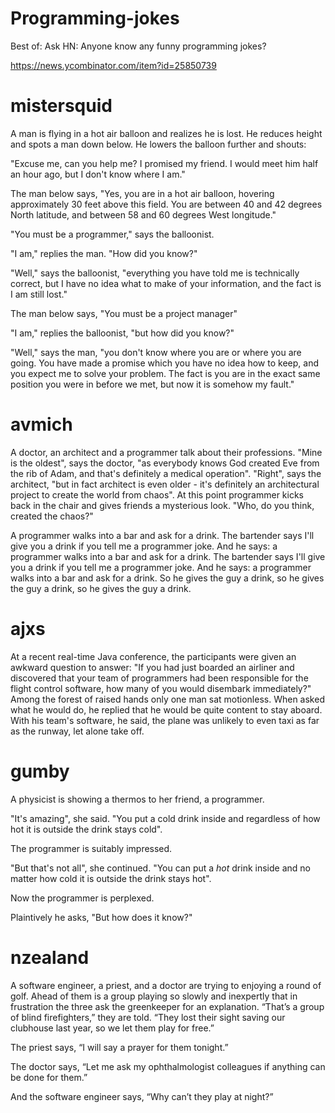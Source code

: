 # Programming-jokes
Best of: Ask HN: Anyone know any funny programming jokes?

https://news.ycombinator.com/item?id=25850739

# mistersquid

A man is flying in a hot air balloon and realizes he is lost. He reduces height and spots a man down below. He lowers the balloon further and shouts:

"Excuse me, can you help me? I promised my friend. I would meet him half an hour ago, but I don't know where I am."

The man below says, "Yes, you are in a hot air balloon, hovering approximately 30 feet above this field. You are between 40 and 42 degrees North latitude, and between 58 and 60 degrees West longitude."

"You must be a programmer," says the balloonist.

"I am," replies the man. "How did you know?"

"Well," says the balloonist, "everything you have told me is technically correct, but I have no idea what to make of your information, and the fact is I am still lost."

The man below says, "You must be a project manager"

"I am," replies the balloonist, "but how did you know?"

"Well," says the man, "you don't know where you are or where you are going. You have made a promise which you have no idea how to keep, and you expect me to solve your problem. The fact is you are in the exact same position you were in before we met, but now it is somehow my fault."

# avmich

A doctor, an architect and a programmer talk about their professions. "Mine is the oldest", says the doctor, "as everybody knows God created Eve from the rib of Adam, and that's definitely a medical operation". "Right", says the architect, "but in fact architect is even older - it's definitely an architectural project to create the world from chaos". At this point programmer kicks back in the chair and gives friends a mysterious look. "Who, do you think, created the chaos?"

A programmer walks into a bar and ask for a drink. The bartender says I'll give you a drink if you tell me a programmer joke. And he says: a programmer walks into a bar and ask for a drink. The bartender says I'll give you a drink if you tell me a programmer joke. And he says: a programmer walks into a bar and ask for a drink. So he gives the guy a drink, so he gives the guy a drink, so he gives the guy a drink.

# ajxs 

At a recent real-time Java conference, the participants were given an awkward question to answer: "If you had just boarded an airliner and discovered that your team of programmers had been responsible for the flight control software, how many of you would disembark immediately?" Among the forest of raised hands only one man sat motionless. When asked what he would do, he replied that he would be quite content to stay aboard. With his team's software, he said, the plane was unlikely to even taxi as far as the runway, let alone take off. 

# gumby

  A physicist is showing a thermos to her friend, a programmer.

  "It's amazing", she said.  "You put a cold drink inside and regardless of how hot it is outside the drink stays cold".

  The programmer is suitably impressed.

  "But that's not all", she continued.  "You can put a *hot* drink inside and no matter how cold it is outside the drink stays hot".

  Now the programmer is perplexed.

  Plaintively he asks, "But how does it know?"

# nzealand

A software engineer, a priest, and a doctor are trying to enjoying a round of golf. Ahead of them is a group playing so slowly and inexpertly that in frustration the three ask the greenkeeper for an explanation. “That’s a group of blind firefighters,” they are told. “They lost their sight saving our clubhouse last year, so we let them play for free.”

The priest says, “I will say a prayer for them tonight.”

The doctor says, “Let me ask my ophthalmologist colleagues if anything can be done for them.”

And the software engineer says, “Why can’t they play at night?” 
